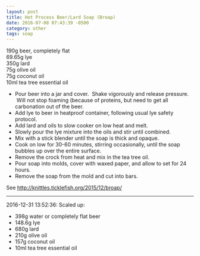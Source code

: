 ```yaml
---
layout: post
title: Hot Process Beer/Lard Soap (Broap)
date: 2016-07-08 07:43:39 -0500
category: other
tags: soap
---
```

190g beer, completely flat  
69.65g lye  
350g lard  
75g olive oil  
75g coconut oil  
10ml tea tree essential oil  

  * Pour beer into a jar and cover.  Shake vigorously and release pressure.  Will not stop foaming (because of proteins, but need to get all carbonation out of the beer.
  * Add lye to beer in heatproof container, following usual lye safety protocol.
  * Add lard and oils to slow cooker on low heat and melt.
  * Slowly pour the lye mixture into the oils and stir until combined.
  * Mix with a stick blender until the soap is thick and opaque.
  * Cook on low for 30-60 minutes, stirring occasionally, until the soap bubbles up over the entire surface.
  * Remove the crock from heat and mix in the tea tree oil.
  * Pour soap into molds, cover with waxed paper, and allow to set for 24 hours.
  * Remove the soap from the mold and cut into bars.

See <a href="http://knittles.ticklefish.org/2015/12/broap/">http://knittles.ticklefish.org/2015/12/broap/</a>

---

2016-12-31 13:52:36: Scaled up:
* 398g water or completely flat beer
* 148.6g lye
* 680g lard
* 210g olive oil
* 157g coconut oil
* 10ml tea tree essential oil

